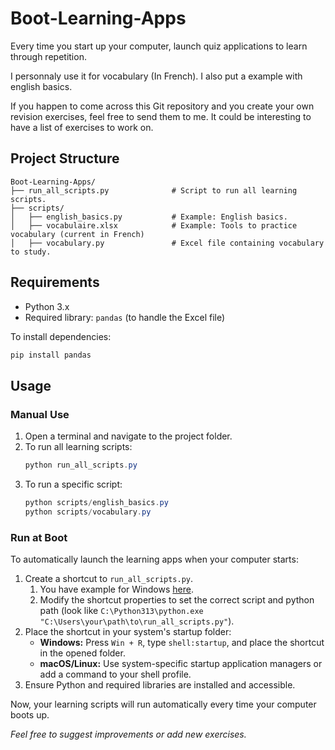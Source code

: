 # Boot-Learning-Apps
Every time you start up your computer, launch quiz applications to learn through repetition.

I personnaly use it for vocabulary (In French). I also put a example with english basics.

If you happen to come across this Git repository and you create your own revision exercises, feel free to send them to me. It could be interesting to have a list of exercises to work on.

## Project Structure

```
Boot-Learning-Apps/
├── run_all_scripts.py              # Script to run all learning scripts.
├── scripts/
│   ├── english_basics.py           # Example: English basics.
│   ├── vocabulaire.xlsx            # Example: Tools to practice vocabulary (current in French)
│   ├── vocabulary.py               # Excel file containing vocabulary to study.
```

## Requirements

- Python 3.x
- Required library: `pandas` (to handle the Excel file)

To install dependencies:
```powershell
pip install pandas
```

## Usage
### Manual Use

1. Open a terminal and navigate to the project folder.
2. To run all learning scripts:
    ```powershell
    python run_all_scripts.py
    ```
3. To run a specific script:
    ```powershell
    python scripts/english_basics.py
    python scripts/vocabulary.py
    ```

### Run at Boot

To automatically launch the learning apps when your computer starts:

1. Create a shortcut to `run_all_scripts.py`.
   1. You have example for Windows [here](./put_me_in_boot_folder.lnk).
   2. Modify the shortcut properties to set the correct script and python path (look like `C:\Python313\python.exe "C:\Users\your\path\to\run_all_scripts.py"`).
2. Place the shortcut in your system's startup folder:
    - **Windows:** Press `Win + R`, type `shell:startup`, and place the shortcut in the opened folder.
    - **macOS/Linux:** Use system-specific startup application managers or add a command to your shell profile.
3. Ensure Python and required libraries are installed and accessible.

Now, your learning scripts will run automatically every time your computer boots up.

*Feel free to suggest improvements or add new exercises.*